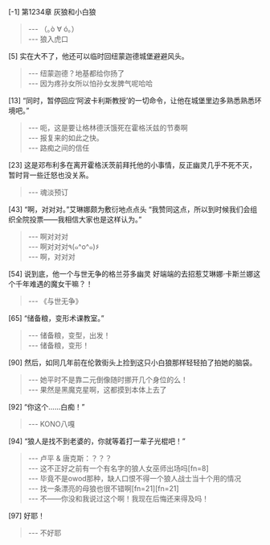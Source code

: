 
[-1] 第1234章 灰狼和小白狼
>--- （｡ò ∀ ó｡）<br>
>--- 狼入虎口<br>

[5] 实在大不了，他还可以临时回纽蒙迦德城堡避避风头。
>--- 纽蒙迦德？地基都给你扬了<br>
>--- 因为疼孙女所以怕孙女发脾气呢哈哈<br>

[13] “同时，暂停回应‘阿波卡利斯教授’的一切命令，让他在城堡里边多熟悉熟悉环境吧。”
>--- 呃，这是要让格林德沃饿死在霍格沃兹的节奏啊<br>
>--- 报复来的如此之快。<br>
>--- 路痴之间的信任<br>

[23] 这是邓布利多在离开霍格沃茨前拜托他的小事情，反正幽灵几乎不死不灭，暂时背一些迁怒也没关系。
>--- 魂淡预订<br>

[43] “啊，对对对。”艾琳娜颇为敷衍地点点头 “我赞同这点，所以到时候我们会组织全院投票——我相信大家也是这样认为。”
>--- 啊对对对<br>
>--- 啊对对对٩(๑^o^๑)۶<br>
>--- 啊，对对对<br>

[54] 说到底，他一个与世无争的格兰芬多幽灵 好端端的去招惹艾琳娜·卡斯兰娜这个千年难遇的魔女干嘛？！
>--- 《与世无争》<br>

[65] “储备粮，变形术课教室。”
>--- 储备粮，变型，出发！<br>
>--- 储备粮，变形！<br>

[90] 然后，如同几年前在伦敦街头上捡到这只小白狼那样轻轻拍了拍她的脑袋。
>--- 她平时不是靠二元倒像随时挪开几个身位的么！<br>
>--- 果然是黑魔克星啊，这都摸到本体上去了<br>

[92] “你这个……白痴！”
>--- KONO八嘎<br>

[94] “狼人是找不到老婆的，你就等着打一辈子光棍吧！”
>--- 卢平 & 唐克斯：？？？<br>
>--- 这不正好之前有一个有名字的狼人女巫师出场吗[fn=8]<br>
>--- 毕竟不是owod那种，缺人口恨不得一个狼人战士当十个用的情况<br>
>--- 找一条漂亮的母狼也很不错啊[fn=21][fn=21]<br>
>--- 不——你没和我说过这个啊！我现在后悔还来得及吗！<br>

[97] 好耶！
>--- 不好耶<br>
